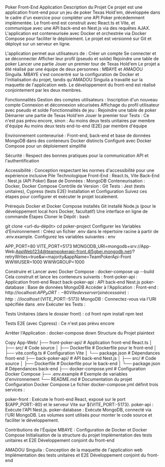 Poker Front-End Application
Description du Projet
Ce projet est une application front-end pour un jeu de poker Texas Hold'em, développée dans le cadre d'un exercice pour compléter une 
API Poker précédemment implémentée. Le front-end est construit avec React.ts et Vite, et communique avec une API back-end en Nest.js via des requêtes AJAX. 
L'application est conteneurisée avec Docker et orchestrée via Docker Compose pour faciliter le déploiement. Le projet est versionné sur Git et déployé sur un serveur en ligne.

L'application permet aux utilisateurs de :
Créer un compte
Se connecter et se déconnecter
Afficher leur profil (pseudo et solde)
Rejoindre une table de poker
Lancer une partie
Jouer un premier tour de Texas Hold'em
Le projet a été réalisé par une équipe de deux personnes : MBAYE et AMADOU Singuila. MBAYE s'est concentré sur la configuration de Docker et l'initialisation du projet, 
tandis qu'AMADOU Singuila a travaillé sur la maquette de l'application web. Le développement du front-end est réalisé conjointement par les deux membres.

Fonctionnalités
Gestion des comptes utilisateurs :
Inscription d'un nouveau compte
Connexion et déconnexion sécurisées
Affichage du profil utilisateur avec pseudo et solde
Fonctionnalités de jeu :
Rejoindre une table de poker
Démarrer une partie de Texas Hold'em
Jouer le premier tour
Tests :
Ce n'est pas prévu encore, sinon : 
Au moins deux tests unitaires par membre d'équipe
Au moins deux tests end-to-end (E2E) par membre d'équipe

Environnement conteneurisé :
Front-end, back-end et base de données MongoDB dans des conteneurs Docker distincts
Configuré avec Docker Compose pour un déploiement simplifié

Sécurité :
Respect des bonnes pratiques pour la communication API et l'authentification

Accessibilité :
Conception respectant les normes d'accessibilité pour une expérience inclusive
Pile Technologique
Front-End : React.ts, Vite
Back-End : Nest.js (API Poker)
Base de Données : MongoDB
Conteneurisation : Docker, Docker Compose
Contrôle de Version : Git
Tests : Jest (tests unitaires), Cypress (tests E2E)
Installation et Configuration
Suivez ces étapes pour configurer et exécuter le projet localement.

Prérequis
Docker et Docker Compose installés
Git installé
Node.js (pour le développement local hors Docker, facultatif)
Une interface en ligne de commande
Étapes
Cloner le Dépôt :
bash

git clone <url-du-dépôt>
cd poker-project
Configurer les Variables d'Environnement :
Créez un fichier .env dans le répertoire racine à partir de .env.example.
Configurez les variables suivantes :
env

APP_PORT=80
VITE_PORT=5173
MONGODB_URI=mongodb+srv://App-Web:AppWeb1234@teampokerapi-front.4l5gbej.mongodb.net/?retryWrites=true&w=majority&appName=TeamPokerApi-Front
WWWUSER=1000
WWWGROUP=1000

Construire et Lancer avec Docker Compose :
docker-compose up --build
Cela construit et lance les conteneurs suivants :
front-poker-api : Application front-end React
back-poker-api : API back-end Nest.js
poker-database : Base de données MongoDB
Accéder à l'Application :
Front-end : http://localhost:${APP_PORT:-80}
Vite dev server (si nécessaire) : http://localhost:${VITE_PORT:-5173}
MongoDB : Connectez-vous via l'URI spécifiée dans .env
Exécuter les Tests :

Tests Unitaires (dans le dossier front) :
cd front
npm install
npm test

Tests E2E (avec Cypress) :
Ce n'est pas prévu encore

Arrêter l'Application :
docker-compose down
Structure du Projet
plaintext

Copy
App-Web/
├── front-poker-api/                    # Application front-end React.ts
│   ├── src/                  # Code source
│   ├── Dockerfile            # Dockerfile pour le front-end
│   ├── vite.config.ts        # Configuration Vite
│   └── package.json          # Dépendances front-end
├── back-poker-api/                      # API back-end Nest.js
│   ├── src/                  # Code source
│   ├── Dockerfile            # Dockerfile pour le back-end
│   └── package.json          # Dépendances back-end
├── docker-compose.yml        # Configuration Docker Compose
├── .env.example              # Exemple de variables d'environnement
└── README.md                 # Documentation du projet
Configuration Docker Compose
Le fichier docker-compose.yml définit trois services :

poker-front : Exécute le front-end React, exposé sur le port ${APP_PORT:-80} et le serveur Vite sur ${VITE_PORT:-5173}.
poker-api : Exécute l'API Nest.js.
poker-database : Exécute MongoDB, connecté via l'URI MongoDB.
Les volumes sont utilisés pour monter le code source et faciliter le développement.

Contributions de l'Équipe
MBAYE :
Configuration de Docker et Docker Compose
Initialisation de la structure du projet
Implémentation des tests unitaires et E2E
Développement conjoint du front-end

AMADOU Singuila :
Conception de la maquette de l'application web
Implémentation des tests unitaires et E2E
Développement conjoint du front-end


